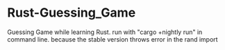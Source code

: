 # Rust-Guessing_Game
Guessing Game while learning Rust.
run with "cargo +nightly run" in command line.
because the stable version throws error in the rand import
